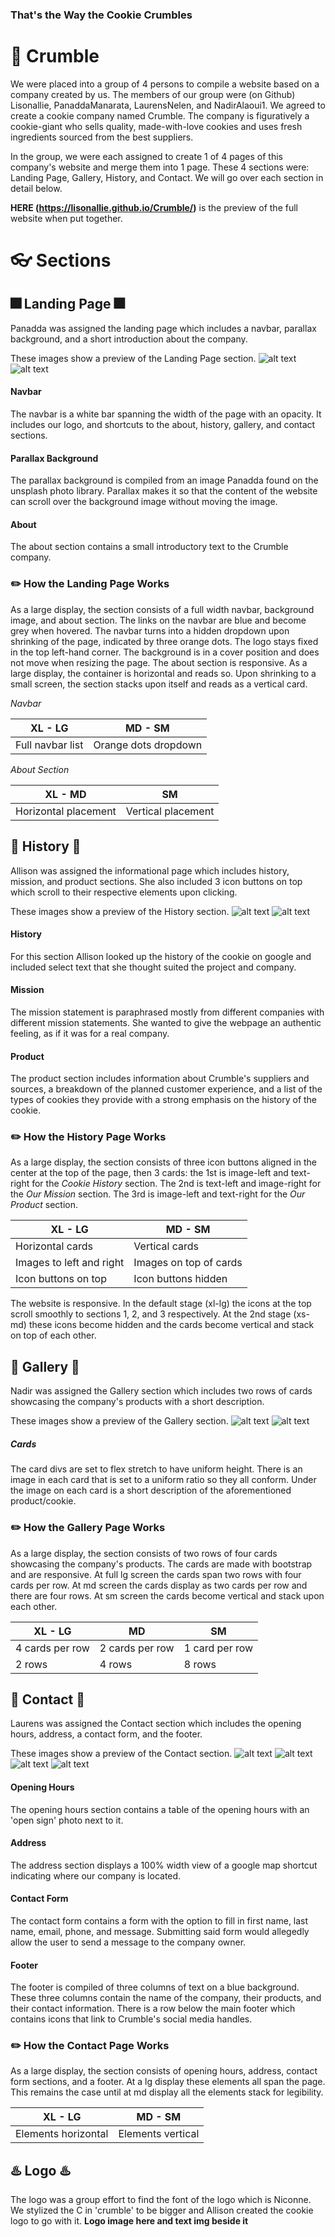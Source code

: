### That's the Way the Cookie Crumbles

# :cookie: Crumble

We were placed into a group of 4 persons to compile a website based on a company created by us. The members of our group were (on Github) Lisonallie, PanaddaManarata, LaurensNelen, and NadirAlaoui1. We agreed to create a cookie company named Crumble. The company is figuratively a cookie-giant who sells quality, made-with-love cookies and uses fresh ingredients sourced from the best suppliers.

In the group, we were each assigned to create 1 of 4 pages of this company's website and merge them into 1 page. These 4 sections were: Landing Page, Gallery, History, and Contact. We will go over each section in detail below.

**HERE (https://lisonallie.github.io/Crumble/)** is the preview of the full website when put together.

# :eyeglasses: Sections

## :fireworks: Landing Page :fireworks:
Panadda was assigned the landing page which includes a navbar, parallax background, and a short introduction about the company.

These images show a preview of the Landing Page section.
![alt text](img/landingsnap1.png "landing1")
![alt text](img/landingsnap2.png "landing2")
#### Navbar
The navbar is a white bar spanning the width of the page with an opacity. It includes our logo, and shortcuts to the about, history, gallery, and contact sections.
#### Parallax Background
The parallax background is compiled from an image Panadda found on the unsplash photo library. Parallax makes it so that the content of the website can scroll over the background image without moving the image.
#### About
The about section contains a small introductory text to the Crumble company.
### :pencil2:  How the Landing Page Works
As a large display, the section consists of a full width navbar, background image, and about section. The links on the navbar are blue and become grey when hovered. The navbar turns into a hidden dropdown upon shrinking of the page, indicated by three orange dots. The logo stays fixed in the top left-hand corner.
The background is in a cover position and does not move when resizing the page. The about section is responsive. As a large display, the container is horizontal and reads so. Upon shrinking to a small screen, the section stacks upon itself and reads as a vertical card.

*Navbar*

XL - LG | MD - SM |
--- | ---
Full navbar list | Orange dots dropdown

*About Section*

XL - MD | SM |
--- | --- 
Horizontal placement | Vertical placement
## :scroll: History :scroll:
Allison was assigned the informational page which includes history, mission, and product sections. She also included 3 icon buttons on top which scroll to their respective elements upon clicking.

These images show a preview of the History section.
![alt text](img/websnap3.png "history1")
![alt text](img/websnap4.png "history2")

#### History
For this section Allison looked up the history of the cookie on google and included select text that she thought suited the project and company.
#### Mission
The mission statement is paraphrased mostly from different companies with different mission statements. She wanted to give the webpage an authentic feeling, as if it was for a real company.
#### Product
The product section includes information about Crumble's suppliers and sources, a breakdown of the planned customer experience, and a list of the types of cookies they provide with a strong emphasis on the history of the cookie.

### :pencil2:  How the History Page Works
As a large display, the section consists of three icon buttons aligned in the center at the top of the page, then 3 cards: the 1st is image-left and text-right for the *Cookie History* section. The 2nd is text-left and image-right for the *Our Mission* section. The 3rd is image-left and text-right for the *Our Product* section.

XL - LG | MD - SM |
--- | --- 
Horizontal cards | Vertical cards
Images to left and right | Images on top of cards
Icon buttons on top | Icon buttons hidden   

The website is responsive. In the default stage (xl-lg) the icons at the top scroll smoothly to sections 1, 2, and 3 respectively. At the 2nd stage (xs-md) these icons become hidden and the cards become vertical and stack on top of each other.

## :milky_way: Gallery :milky_way:
Nadir was assigned the Gallery section which includes two rows of cards showcasing the company's products with a short description.

These images show a preview of the Gallery section.
![alt text](img/gallerysnap1.png "gallery1")
![alt text](img/gallerysnap2.png "gallery2")
##### Cards
The card divs are set to flex stretch to have uniform height. There is an image in each card that is set to a uniform ratio so they all conform. Under the image on each card is a short description of the aforementioned product/cookie.

### :pencil2:  How the  Gallery Page Works
As a large display, the section consists of two rows of four cards showcasing the company's products. The cards are made with bootstrap and are responsive.
At full lg screen the cards span two rows with four cards per row. At md screen the cards display as two cards per row and there are four rows. At sm screen the cards become vertical and stack upon each other.

XL - LG | MD | SM |
--- | --- | --- 
4 cards per row | 2 cards per row | 1 card per row
2 rows | 4 rows | 8 rows
## :round_pushpin: Contact :round_pushpin:
Laurens was assigned the Contact section which includes the opening hours, address, a contact form, and the footer.

These images show a preview of the Contact section.
![alt text](img/contactsnap1.png "contact1")
![alt text](img/contactsnap2.png "contact2")
![alt text](img/contactsnap5.png "contact3")
![alt text](img/contactsnap6.png "contact4")
#### Opening Hours
The opening hours section contains a table of the opening hours with an 'open sign' photo next to it.
#### Address
The address section displays a 100% width view of a google map shortcut indicating where our company is located.
#### Contact Form
The contact form contains a form with the option to fill in first name, last name, email, phone, and message. Submitting said form would allegedly allow the user to send a message to the company owner.
#### Footer
The footer is compiled of three columns of text on a blue background. These three columns contain the name of the company, their products, and their contact information.
There is a row below the main footer which contains icons that link to Crumble's social media handles.

### :pencil2:  How the Contact Page Works
As a large display, the section consists of opening hours, address, contact form sections, and a footer. At a lg display these elements all span the page. This remains the case until at md display all the elements stack for legibility.

XL - LG | MD - SM |
--- | --- 
Elements horizontal | Elements vertical
## :hotsprings: Logo :hotsprings:
The logo was a group effort to find the font of the logo which is Niconne. We stylized the C in 'crumble' to be bigger and Allison created the cookie logo to go with it.
**Logo image here and text img beside it**
